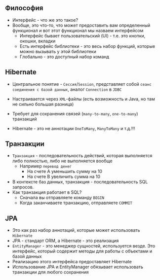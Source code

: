 ## Философия

* Интерфейс - что же это такое?
* Вообще, это что-то, что может предоставить вам определенный функционал и вот этот функционал мы назваем интерфейсом
  * Интерфейс бывает пользовательский (UI) - т.е. это кнопки, окошки, вкладки
  * Есть интерфейс библиотеки - это весь набор функций, которые можно вызывать у этой библиотеки
  * Глобально - это доступный набор команд

## Hibernate

* Центральное понятие - `Сессия`/`Session`, представляет собой `сеанс соединения с базой данных`, аналог `Connection` в `JDBC`
* Настраивается через `XML`-файлы (есть возможность и Java, но там не сильно большая разница)
* Требует для сохранения связей (`many-to-many`, `one-to-many`) транзакций

* Hibernate - это не аннотации `OneToMany`, `ManyToMany` и т.д.!!!

## Транзакции

* `Транзакция` - последовательность действий, которая выполняется либо полностью, либо не выполняется вообще
  * Например `перевод денег`
    * На счете A уменьшить сумму на 10
    * На счете B увеличить сумма на 10
* В контексте баз данных, транзакция - последовательность SQL запросов.
* Как транзакция работает в SQL?
  * Сначала вы отправляете команду `BEGIN`
  * Когда заканчиваете транзакцию, отправляете `COMMIT`

## JPA

* Это как раз набор аннотаций, которые может использовать `Hibernate`
* JPA - стандарт ORM, а Hibernate - это реализация
* `EntityManager` - это менеджер сущностей, используется везде. Это интерфейс, который содержит методы для работы с объектами и базой данных
* Реализацию этого интерфейса предоставляет Hibernate
* Использование JPA и EntityManager обязывает использовать транзакции для любого сохранения
